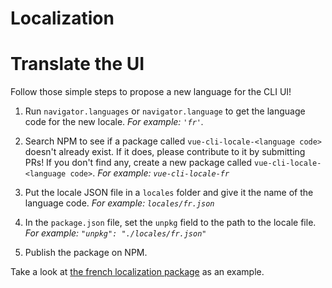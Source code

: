 # Localization

# Translate the UI

Follow those simple steps to propose a new language for the CLI UI!

1. Run `navigator.languages` or `navigator.language` to get the language code for the new locale. *For example: `'fr'`.*

2. Search NPM to see if a package called `vue-cli-locale-<language code>` doesn't already exist. If it does, please contribute to it by submitting PRs! If you don't find any, create a new package called `vue-cli-locale-<language code>`. *For example: `vue-cli-locale-fr`*

3. Put the locale JSON file in a `locales` folder and give it the name of the language code. *For example: `locales/fr.json`*

4. In the `package.json` file, set the `unpkg` field to the path to the locale file. *For example: `"unpkg": "./locales/fr.json"`*

5. Publish the package on NPM.

Take a look at [the french localization package](https://github.com/Akryum/vue-cli-locale-fr) as an example.
